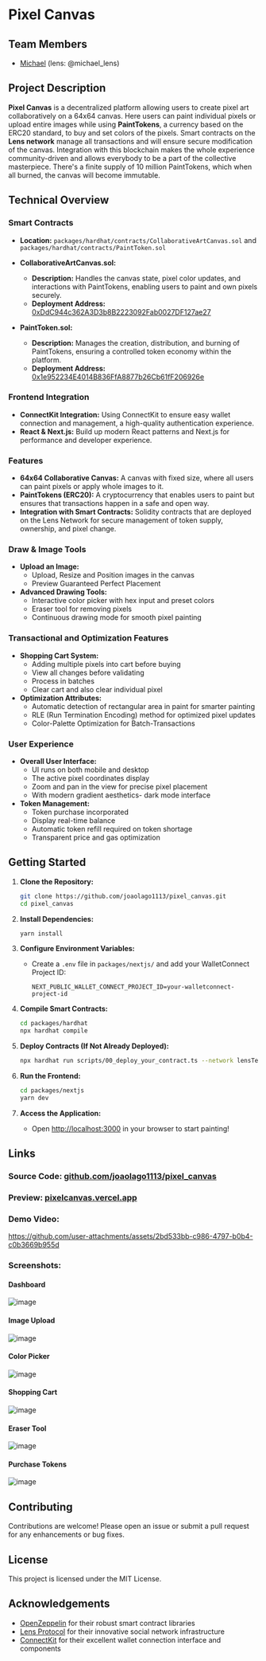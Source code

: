 # Pixel Canvas

## Team Members
- [Michael](https://github.com/joaolago1113) (lens: @michael_lens)

## Project Description
**Pixel Canvas** is a decentralized platform allowing users to create pixel art collaboratively on a 64x64 canvas. Here users can paint individual pixels or upload entire images while using **PaintTokens**, a currency based on the ERC20 standard, to buy and set colors of the pixels. Smart contracts on the **Lens network** manage all transactions and will ensure secure modification of the canvas. Integration with this blockchain makes the whole experience community-driven and allows everybody to be a part of the collective masterpiece. There's a finite supply of 10 million PaintTokens, which when all burned, the canvas will become immutable.

## Technical Overview

### Smart Contracts

- **Location:** `packages/hardhat/contracts/CollaborativeArtCanvas.sol` and `packages/hardhat/contracts/PaintToken.sol`

- **CollaborativeArtCanvas.sol:**
  - **Description:** Handles the canvas state, pixel color updates, and interactions with PaintTokens, enabling users to paint and own pixels securely.
  - **Deployment Address:** [0xDdC944c362A3D3b8B2223092Fab0027DF127ae27](https://block-explorer.testnet.lens.dev/address/0xDdC944c362A3D3b8B2223092Fab0027DF127ae27)
  
- **PaintToken.sol:**
  - **Description:** Manages the creation, distribution, and burning of PaintTokens, ensuring a controlled token economy within the platform.
  - **Deployment Address:** [0x1e952234E4014B836FfA8877b26Cb61fF206926e](https://block-explorer.testnet.lens.dev/address/0x1e952234E4014B836FfA8877b26Cb61fF206926e)

### Frontend Integration

- **ConnectKit Integration:** Using ConnectKit to ensure easy wallet connection and management, a high-quality authentication experience.
- **React & Next.js:** Build up modern React patterns and Next.js for performance and developer experience.

### Features

- **64x64 Collaborative Canvas:** A canvas with fixed size, where all users can paint pixels or apply whole images to it.
- **PaintTokens (ERC20):** A cryptocurrency that enables users to paint but ensures that transactions happen in a safe and open way.
- **Integration with Smart Contracts:** Solidity contracts that are deployed on the Lens Network for secure management of token supply, ownership, and pixel change.

### Draw & Image Tools

- **Upload an Image:** 
  - Upload, Resize and Position images in the canvas 
  - Preview Guaranteed Perfect Placement
- **Advanced Drawing Tools:**
  - Interactive color picker with hex input and preset colors
  - Eraser tool for removing pixels
  - Continuous drawing mode for smooth pixel painting

### Transactional and Optimization Features

- **Shopping Cart System:**
  - Adding multiple pixels into cart before buying
  - View all changes before validating
  - Process in batches
  - Clear cart and also clear individual pixel
- **Optimization Attributes:**
  - Automatic detection of rectangular area in paint for smarter painting 
  - RLE (Run Termination Encoding) method for optimized pixel updates 
  - Color-Palette Optimization for Batch-Transactions 

### User Experience

- **Overall User Interface:**
  - UI runs on both mobile and desktop
  - The active pixel coordinates display
  - Zoom and pan in the view for precise pixel placement
  - With modern gradient aesthetics- dark mode interface
- **Token Management:**
  - Token purchase incorporated
  - Display real-time balance
  - Automatic token refill required on token shortage
  - Transparent price and gas optimization

## Getting Started

1. **Clone the Repository:**
   ```bash
   git clone https://github.com/joaolago1113/pixel_canvas.git
   cd pixel_canvas
   ```

2. **Install Dependencies:**
   ```bash
   yarn install
   ```

3. **Configure Environment Variables:**
   - Create a `.env` file in `packages/nextjs/` and add your WalletConnect Project ID:
     ```
     NEXT_PUBLIC_WALLET_CONNECT_PROJECT_ID=your-walletconnect-project-id
     ```

4. **Compile Smart Contracts:**
   ```bash
   cd packages/hardhat
   npx hardhat compile
   ```

5. **Deploy Contracts (If Not Already Deployed):**
   ```bash
   npx hardhat run scripts/00_deploy_your_contract.ts --network lensTestnet
   ```

6. **Run the Frontend:**
   ```bash
   cd packages/nextjs
   yarn dev
   ```   

7. **Access the Application:**
   - Open [http://localhost:3000](http://localhost:3000) in your browser to start painting!

## Links

### Source Code: [github.com/joaolago1113/pixel_canvas](https://github.com/joaolago1113/pixel_canvas)

### Preview: [pixelcanvas.vercel.app](https://pixelcanvas.vercel.app/)

### Demo Video: 


https://github.com/user-attachments/assets/2bd533bb-c986-4797-b0b4-c0b3669b955d




### Screenshots:

#### Dashboard
![image](https://github.com/user-attachments/assets/d7b5c75a-1bf6-4293-a7dd-59456b451afb)
#### Image Upload
![image](https://github.com/user-attachments/assets/e68853e2-c686-435d-b160-ab0ca0c2bcd2)
#### Color Picker
![image](https://github.com/user-attachments/assets/4fc31b86-c7ce-420d-bc18-43292cf082e0)
#### Shopping Cart
![image](https://github.com/user-attachments/assets/eb40e556-9b70-4a58-9613-6e33d38e0ff2)
#### Eraser Tool
![image](https://github.com/user-attachments/assets/4af68e92-495c-41fb-a87f-404681f83793)
#### Purchase Tokens
![image](https://github.com/user-attachments/assets/bd017879-e045-4493-910b-645b1af5daa7)


## Contributing

Contributions are welcome! Please open an issue or submit a pull request for any enhancements or bug fixes.

## License

This project is licensed under the MIT License.

## Acknowledgements

- [OpenZeppelin](https://openzeppelin.com/) for their robust smart contract libraries
- [Lens Protocol](https://lens.xyz/) for their innovative social network infrastructure
- [ConnectKit](https://github.com/family/connectkit) for their excellent wallet connection interface and components

